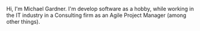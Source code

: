 Hi, I'm Michael Gardner. I'm develop software as a hobby, while working in the IT industry in a Consulting firm as an Agile Project Manager (among other things).

<!---
mickgardner/mickgardner is a ✨ special ✨ repository because its `README.md` (this file) appears on your GitHub profile.
You can click the Preview link to take a look at your changes.
--->
